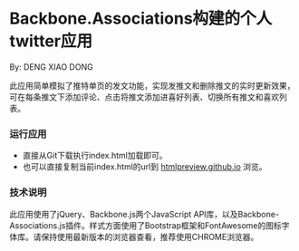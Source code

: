 # Backbone.Associations构建的个人twitter应用
By: DENG XIAO DONG

此应用简单模拟了推特单页的发文功能，实现发推文和删除推文的实时更新效果，可在每条推文下添加评论、点击将推文添加进喜好列表、切换所有推文和喜欢列表。

### 运行应用

 - 直接从Git下载执行index.html加载即可。
 - 也可以直接复制当前index.html的url到 [htmlpreview.github.io](htmlpreview.github.io) 浏览。

### 技术说明

此应用使用了jQuery、Backbone.js两个JavaScript API库，以及Backbone-Associations.js插件。样式方面使用了Bootstrap框架和FontAwesome的图标字体库。请保持使用最新版本的浏览器查看，推荐使用CHROME浏览器。